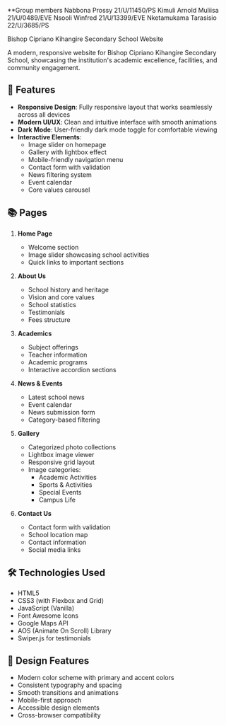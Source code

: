 **Group members
Nabbona Prossy 21/U/11450/PS
Kimuli Arnold Muliisa 21/U/0489/EVE
Nsooli Winfred 21/U/13399/EVE
Nketamukama Tarasisio 22/U/3685/PS
 
 Bishop Cipriano Kihangire Secondary School Website

A modern, responsive website for Bishop Cipriano Kihangire Secondary School, showcasing the institution's academic excellence, facilities, and community engagement.

## 🌟 Features

- **Responsive Design**: Fully responsive layout that works seamlessly across all devices
- **Modern UI/UX**: Clean and intuitive interface with smooth animations
- **Dark Mode**: User-friendly dark mode toggle for comfortable viewing
- **Interactive Elements**:
  - Image slider on homepage
  - Gallery with lightbox effect
  - Mobile-friendly navigation menu
  - Contact form with validation
  - News filtering system
  - Event calendar
  - Core values carousel

## 📚 Pages

1. **Home Page**
   - Welcome section
   - Image slider showcasing school activities
   - Quick links to important sections

2. **About Us**
   - School history and heritage
   - Vision and core values
   - School statistics
   - Testimonials
   - Fees structure

3. **Academics**
   - Subject offerings
   - Teacher information
   - Academic programs
   - Interactive accordion sections

4. **News & Events**
   - Latest school news
   - Event calendar
   - News submission form
   - Category-based filtering

5. **Gallery**
   - Categorized photo collections
   - Lightbox image viewer
   - Responsive grid layout
   - Image categories:
     - Academic Activities
     - Sports & Activities
     - Special Events
     - Campus Life

6. **Contact Us**
   - Contact form with validation
   - School location map
   - Contact information
   - Social media links

## 🛠️ Technologies Used

- HTML5
- CSS3 (with Flexbox and Grid)
- JavaScript (Vanilla)
- Font Awesome Icons
- Google Maps API
- AOS (Animate On Scroll) Library
- Swiper.js for testimonials

## 🎨 Design Features

- Modern color scheme with primary and accent colors
- Consistent typography and spacing
- Smooth transitions and animations
- Mobile-first approach
- Accessible design elements
- Cross-browser compatibility
